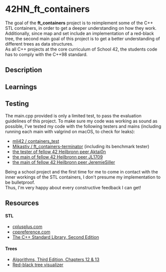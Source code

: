# 42HN_ft_containers

The goal of the **ft_containers** project is to reimplement some of the C++ STL containers, in order to get a deeper understanding on how they work.  
Additionally, since map and set include an implementation of a red-black tree, the second main goal of this project is to get a better understanding of different trees as data structures.  
As all C++ projects at the core curriculum of School 42, the students code has to comply with the C++98 standard.

## Description

## Learnings

## Testing

The main.cpp provided is only a limited test, to pass the evaluation guidelines of this project.
To make sure my code was working as sound as possible, I've tested my code with the following testers and mains (including running each main with valgrind on macOS, to check for leaks):

* [mli42 / containers_test](https://github.com/mli42/containers_test)
* [Mikastiv / ft_containers-terminator](https://github.com/Mikastiv/ft_containers-terminator) (including its benchmark tester)
* [the tester of fellow 42 Heilbronn peer Aktai0n](https://github.com/Aktai0n/ft_containers-42Heilbronn)
* [the main of fellow 42 Heilbronn peer JL1709](https://github.com/JL1709/ft_containers)
* [the main of fellow 42 Heilbronn peer JeremieSiller](https://github.com/JeremieSiller/ft_containers)

Being a school project and the first time for me to come in contact with the inner workings of the STL containers, I don't presume my implementation to be bulletproof.  
Thus, I'm very happy about every constructive feedback I can get!  

## Resources

#### STL
* [cplusplus.com](http://www.cplusplus.com/)
* [cppreference.com](https://en.cppreference.com/w/)
* [The C++ Standard Library, Second Edition](https://www.mica.edu.vn/perso/Vu-Hai/EE3490/Ref/The%20C++Standard%20Library%20-%202nd%20Edition.pdf)
#### Trees
* [Algorithms, Third Edition, Chapters 12 & 13](https://edutechlearners.com/download/Introduction_to_algorithms-3rd%20Edition.pdf)
* [Red-black tree visualizer](https://www.cs.usfca.edu/~galles/visualization/RedBlack.html)
